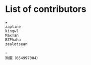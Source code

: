 List of contributors
=====================

    ★
    zapline
    kingwl
    MaxTan
    BZPhaha
    zealotsean

    ☆
    狗蛋（654997004）
    